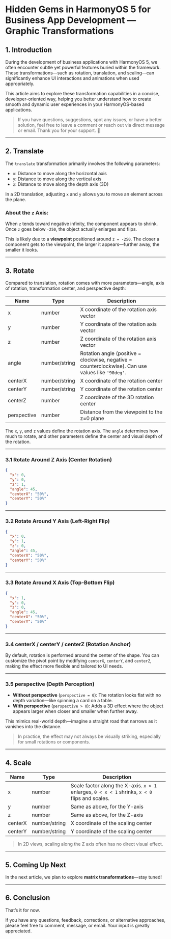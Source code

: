 # Hidden Gems in HarmonyOS 5 for Business App Development — Graphic Transformations

## 1. Introduction

During the development of business applications with HarmonyOS 5, we often encounter subtle yet powerful features buried within the framework. These transformations—such as rotation, translation, and scaling—can significantly enhance UI interactions and animations when used appropriately.

This article aims to explore these transformation capabilities in a concise, developer-oriented way, helping you better understand how to create smooth and dynamic user experiences in your HarmonyOS-based applications.

> If you have questions, suggestions, spot any issues, or have a better solution, feel free to leave a comment or reach out via direct message or email. Thank you for your support. 🙏

------

## 2. Translate

The `translate` transformation primarily involves the following parameters:

- `x`: Distance to move along the horizontal axis
- `y`: Distance to move along the vertical axis
- `z`: Distance to move along the depth axis (3D)

In a 2D translation, adjusting `x` and `y` allows you to move an element across the plane.

### About the `z` Axis:

When `z` tends toward negative infinity, the component appears to shrink. Once `z` goes below `-250`, the object actually enlarges and flips.

This is likely due to a **viewpoint** positioned around `z = -250`. The closer a component gets to the viewpoint, the larger it appears—further away, the smaller it looks.

------

## 3. Rotate

Compared to translation, rotation comes with more parameters—angle, axis of rotation, transformation center, and perspective depth:

| Name        | Type          | Description                                                  |
| ----------- | ------------- | ------------------------------------------------------------ |
| x           | number        | X coordinate of the rotation axis vector                     |
| y           | number        | Y coordinate of the rotation axis vector                     |
| z           | number        | Z coordinate of the rotation axis vector                     |
| angle       | number/string | Rotation angle (positive = clockwise, negative = counterclockwise). Can use values like `'90deg'`. |
| centerX     | number/string | X coordinate of the rotation center                          |
| centerY     | number/string | Y coordinate of the rotation center                          |
| centerZ     | number        | Z coordinate of the 3D rotation center                       |
| perspective | number        | Distance from the viewpoint to the z=0 plane                 |

The `x`, `y`, and `z` values define the rotation axis. The `angle` determines how much to rotate, and other parameters define the center and visual depth of the rotation.

------

### 3.1 Rotate Around Z Axis (Center Rotation)

```json
{
  "x": 0,
  "y": 0,
  "z": 1,
  "angle": 45,
  "centerX": "50%",
  "centerY": "50%"
}
```

------

### 3.2 Rotate Around Y Axis (Left-Right Flip)

```json
{
  "x": 0,
  "y": 1,
  "z": 0,
  "angle": 45,
  "centerX": "50%",
  "centerY": "50%"
}
```

------

### 3.3 Rotate Around X Axis (Top-Bottom Flip)

```json
{
  "x": 1,
  "y": 0,
  "z": 0,
  "angle": 45,
  "centerX": "50%",
  "centerY": "50%"
}
```

------

### 3.4 centerX / centerY / centerZ (Rotation Anchor)

By default, rotation is performed around the center of the shape. You can customize the pivot point by modifying `centerX`, `centerY`, and `centerZ`, making the effect more flexible and tailored to UI needs.

------

### 3.5 perspective (Depth Perception)

- **Without perspective** (`perspective = 0`): The rotation looks flat with no depth variation—like spinning a card on a table.
- **With perspective** (`perspective > 0`): Adds a 3D effect where the object appears larger when closer and smaller when further away.

This mimics real-world depth—imagine a straight road that narrows as it vanishes into the distance.

> In practice, the effect may not always be visually striking, especially for small rotations or components.

------

## 4. Scale

| Name    | Type          | Description                                                  |
| ------- | ------------- | ------------------------------------------------------------ |
| x       | number        | Scale factor along the X-axis. `x > 1` enlarges, `0 < x < 1` shrinks, `x < 0` flips and scales. |
| y       | number        | Same as above, for the Y-axis                                |
| z       | number        | Same as above, for the Z-axis                                |
| centerX | number/string | X coordinate of the scaling center                           |
| centerY | number/string | Y coordinate of the scaling center                           |

> In 2D views, scaling along the Z axis often has no direct visual effect.

------

## 5. Coming Up Next

In the next article, we plan to explore **matrix transformations**—stay tuned!

------

## 6. Conclusion

That’s it for now.

If you have any questions, feedback, corrections, or alternative approaches, please feel free to comment, message, or email. Your input is greatly appreciated. 